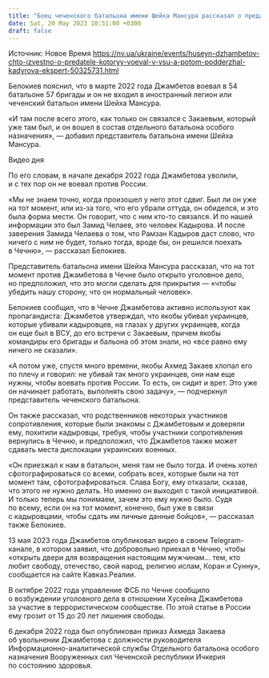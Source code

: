```yaml
---
title: "Боец чеченского батальона имени Шейха Мансура рассказал о предателе, который поддержал Кадырова"
date: Sat, 20 May 2023 10:51:00 +0300
draft: false
---
```

Источник: Новое Время https://nv.ua/ukraine/events/huseyn-dzhambetov-chto-izvestno-o-predatele-kotoryy-voeval-v-vsu-a-potom-podderzhal-kadyrova-ekspert-50325731.html


 Белокиев пояснил, что в марте 2022 года Джамбетов воевал в 54 батальоне 57 бригады и он не входил в иностранный легион или чеченский батальон имени Шейха Мансура.

«И там после всего этого, как только он связался с Закаевым, который уже там был, и он вошел в состав отдельного батальона особого назначения», — добавил представитель батальона имени Шейха Мансура.

  Видео дня    

По его словам, в начале декабря 2022 года Джамбетова уволили, и с тех пор он не воевал против России.

«Мы не знаем точно, когда произошел у него этот сдвиг. Был ли он уже на тот момент, или из-за того, что его убрали оттуда, он обиделся, и это была форма мести. Он говорит, что с ним кто-то связался. И по нашей информации это был Замид Челаев, это человек Кадырова. И после заверения Замида Челаева о том, что Рамзан Кадыров даст слово, что ничего с ним не будет, только тогда, вроде бы, он решился поехать в Чечню», — рассказал Белокиев.

Представитель батальона имени Шейха Мансура рассказал, что на тот момент против Джамбетова в Чечне было открыто уголовное дело, но предположил, что это могли сделать для прикрытия — «чтобы убедить нашу сторону, что он нормальный человек».

Белокиев сообщил, что в Чечне Джамбетова активно используют как пропагандиста: Джамбетов утверждал, что якобы убивал украинцев, которые убивали кадыровцев, на глазах у других украинцев, когда он еще был в ВСУ, до его встречи с Закаевым, причем якобы командиры его бригады и бальона об этом знали, но «все равно ему ничего не сказали».

«А потом уже, спустя много времени, якобы Ахмед Закаев хлопал его по плечу и говорил: не убивай так много украинцев, они нам еще нужны, чтобы воевать против России. То есть, он сидит и врет. Это уже он начинает работать, выполнять свою задачу», — подчеркнул представитель чеченского батальона.

Он также рассказал, что родственников некоторых участников сопротивления, которые были знакомы с Джамбетовым и доверяли ему, похитили кадыровцы, требуя, чтобы участники сопротивления вернулись в Чечню, и предположил, что Джамбетов также может сдавать места дислокации украинских военных.

«Он приезжал к нам в батальон, меня там не было тогда. И очень хотел сфотографироваться со всеми, собрать всех, которые были на тот момент там, сфотографироваться. Слава Богу, ему отказали, сказав, что этого не нужно делать. Но именно он выходил с такой инициативой. И только теперь мы понимаем, зачем это ему нужно было. Судя по всему, если он на тот момент, конечно, был уже в связи с кадыровцами, чтобы сдать им личные данные бойцов», — рассказал также Белокиев.

13 мая 2023 года Джамбетов опубликовал видео в своем Telegram-канале, в котором заявил, что добровольно приехал в Чечню, чтобы «открыть двери для возвращения настоящим мужчинам… тем, кто любит свободу, отечество, свой народ, религию ислам, Коран и Сунну», сообщается на сайте Кавказ.Реалии.

В октябре 2022 года управление ФСБ по Чечне сообщило о возбуждении уголовного дела в отношении Хусейна Джамбетова за участие в террористическом сообществе. По этой статье в России ему грозит от 15 до 20 лет лишения свободы.

6 декабря 2022 года был опубликован приказ Ахмеда Закаева об увольнении Джамбетова с должности руководителя Информационно-аналитической службы Отдельного батальона особого назначения Вооруженных сил Чеченской республики Ичкерия по состоянию здоровья.
